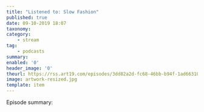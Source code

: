```yaml
---
title: "Listened to: Slow Fashion"
published: true
date: 09-10-2019 18:07
taxonomy:
category:
	- stream
tag:
	- podcasts
summary:
enabled: '0'
header_image: '0'
theurl: https://rss.art19.com/episodes/3dd82a2d-fc68-46bb-b94f-1ad66310ab26.mp3
image: artwork-resized.jpg
template: item
---
```

 
Episode summary: 
